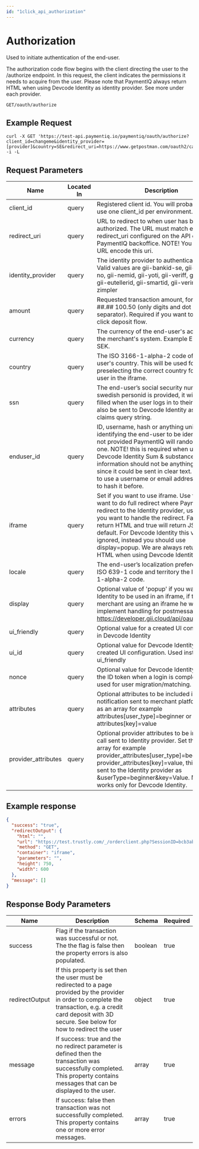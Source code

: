 ```yaml
---
id: "1click_api_authorization"
---
```


# Authorization

Used to initiate authentication of the end-user.

The authorization code flow begins with the client directing the user to the /authorize endpoint. In this request, the client indicates the permissions it needs to acquire from the user. Please note that PaymentIQ always return HTML when using Devcode Identity as identity provider. See more under each provider.

`GET/oauth/authorize`

## Example Request

```curl
curl -X GET 'https://test-api.paymentiq.io/paymentiq/oauth/authorize?client_id=changeme&identity_provider=[provider]&country=SE&redirect_uri=https://www.getpostman.com/oauth2/callback&locale=sv_SE&attributes[user_type]=beginner' -i -L
```

## Request Parameters

| Name                | Located ln | Description                                                                                                                                                                                                                                                                                                                                                                                  | Schema  | Required |
|---------------------|------------|----------------------------------------------------------------------------------------------------------------------------------------------------------------------------------------------------------------------------------------------------------------------------------------------------------------------------------------------------------------------------------------------|---------|----------|
| client_id           | query      | Registered client id. You will probably only use one client_id per environment.                                                                                                                                                                                                                                                                                                              | string  | true     |
| redirect_uri        | query      | URL to redirect to when user has been authorized. The URL must match exactly the redirect_uri configured on the API client in PaymentIQ backoffice. NOTE! You should not URL encode this uri.                                                                                                                                                                                                | string  | true     |
| identity_provider   | query      | The identity provider to authenticate against. Valid values are gii-bankid-se, gii-bankid-no, gii-nemid, gii-yoti, gii-veriff, gii-sumsub, gii-eutellerid, gii-smartid, gii-verimi, trustly, zimpler                                                                                                                                                                                         | string  | true     |
| amount              | query      | Requested transaction amount, formatted in ##.## 100.50 (only digits and dot as decimal separator). Required if you want to use the 1-click deposit flow.                                                                                                                                                                                                                                    | string  | false    |
| currency            | query      | The currency of the end-user's account in the merchant's system. Example EUR and SEK.                                                                                                                                                                                                                                                                                                        | string  | false    |
| country             | query      | The ISO 3166-1-alpha-2 code of the end-user's country. This will be used for preselecting the correct country for the end-user in the iframe.                                                                                                                                                                                                                                                | string  | false    |
| ssn                 | query      | The end-user’s social security number. If a swedish personid is provided, it will be pre-filled when the user logs in to their bank. Will also be sent to Devcode Identity as part of claims query string.                                                                                                                                                                                   | string  | false    |
| enduser_id          | query      | ID, username, hash or anything uniquely identifying the end-user to be identified. If not provided PaymentIQ will random generate one. NOTE! this is required when using Devcode Identity Sum & substance. This information should not be anything sensitive since it could be sent in clear text. If you want to use a username or email address you need to hash it before.                | string  | false    |
| iframe              | query      | Set if you want to use iframe. Use false if you want to do full redirect where PaymentIQ will redirect to the Identity provider, use true if you want to handle the redirect. False will return HTML and true will return JSON. True is default. For Devcode Identity this value is ignored, instead you should use display=popup. We are always returning HTML when using Devcode Identity. | boolean | false    |
| locale              | query      | The end-user’s localization preference in the ISO 639-1 code and territory the ISO 3166-1-alpha-2 code.                                                                                                                                                                                                                                                                                      | string  | false    |
| display             | query      | Optional value of 'popup' if you want Devcode Identity to be used in an iframe, if the merchant are using an iframe he will need to implement handling for postmessages, see https://developer.gii.cloud/api/oauth2/#iframe                                                                                                                                                                  | string  | false    |
| ui_friendly         | query      | Optional value for a created UI configuration in Devcode Identity                                                                                                                                                                                                                                                                                                                            | string  | false    |
| ui_id               | query      | Optional value for Devcode Identity, ID of a created UI configuration. Used instead of ui_friendly                                                                                                                                                                                                                                                                                           | string  | false    |
| nonce               | query      | Optional value for Devcode Identity. Placed in the ID token when a login is complete. Can be used for user migration/matching.                                                                                                                                                                                                                                                               | string  | false    |
| attributes          | query      | Optional attributes to be included in the signin notification sent to merchant platform. Set this as an array for example attributes[user_type]=beginner or attributes[key]=value                                                                                                                                                                                                            | string  | false    |
| provider_attributes | query      | Optional provider attributes to be included in call sent to Identity provider. Set this as an array for example provider_attributes[user_type]=beginner or provider_attributes[key]=value, this is then sent to the Identity provider as &userType=beginner&key=Value. NOTE! works only for Devcode Identity.                                                                                | string  | false    |

## Example response

```json
{
  "success": "true",
  "redirectOutput": {
    "html": "",
    "url": "https://test.trustly.com/_/orderclient.php?SessionID=bcb3ab4c-daa4-42da-8f19-36f4b3e0c109&OrderID=1103124092&Locale=",
    "method": "GET",
    "container": "iframe",
    "parameters": "",
    "height": 750,
    "width": 600
  },
  "message": []
}
```

## Response Body Parameters

| Name           | Description                                                                                                                                                                                                         | Schema  | Required |
| -------------- | ------------------------------------------------------------------------------------------------------------------------------------------------------------------------------------------------------------------- | ------- | -------- |
| success        | Flag if the transaction was successful or not. The the flag is false then the property errors is also populated.                                                                                                    | boolean | true     |
| redirectOutput | If this property is set then the user must be redirected to a page provided by the provider in order to complete the transaction, e.g. a credit card deposit with 3D secure. See below for how to redirect the user | object  | true     |
| message        | If success: true and the no redirect parameter is defined then the transaction was successfully completed. This property contains messages that can be displayed to the user.                                       | array   | true     |
| errors         | If success: false then transaction was not successfully completed. This property contains one or more error messages.                                                                                               | array   | true     |